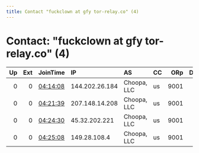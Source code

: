 ```yaml
---
title: Contact "fuckclown at gfy tor-relay.co" (4)
---
```


# Contact: "fuckclown at gfy tor-relay.co" (4)

|   Up |   Ext | JoinTime                                                                                            | IP             | AS          | CC   |   ORp |   Dirp | OS    | Version   | Nickname      |   eFamMembers |
|-----:|------:|:----------------------------------------------------------------------------------------------------|:---------------|:------------|:-----|------:|-------:|:------|:----------|:--------------|--------------:|
|    0 |     0 | [04:14:08](https://metrics.torproject.org/rs.html#details/F2143B33A6C045EC143F9B71A03D367C5D555024) | 144.202.26.184 | Choopa, LLC | us   |  9001 |      0 | Linux | 0.4.1.6   | exitnopefin01 |             1 |
|    0 |     0 | [04:21:39](https://metrics.torproject.org/rs.html#details/4826E199C8A58470D276BBC1891BD089C3AE4C3C) | 207.148.14.208 | Choopa, LLC | us   |  9001 |      0 | Linux | 0.4.1.6   | exitnopefin01 |             1 |
|    0 |     0 | [04:24:30](https://metrics.torproject.org/rs.html#details/F77AC8E025EA0C77AD89E8E552C2DA7B53285880) | 45.32.202.221  | Choopa, LLC | us   |  9001 |      0 | Linux | 0.4.1.6   | exitnopefin01 |             1 |
|    0 |     0 | [04:25:08](https://metrics.torproject.org/rs.html#details/6D9945872C85472F2B2C7D6C4F7A5C891D3B2440) | 149.28.108.4   | Choopa, LLC | us   |  9001 |      0 | Linux | 0.4.1.6   | exitnopefin01 |             1 |
